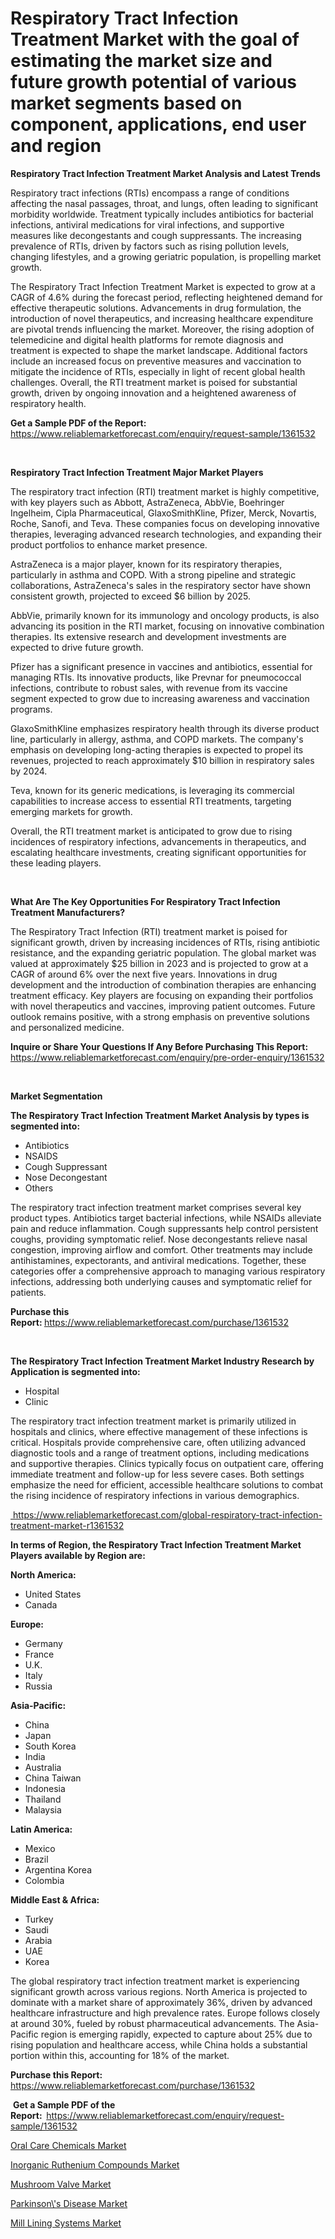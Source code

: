 <p><h1>Respiratory Tract Infection Treatment Market with the goal of estimating the market size and future growth potential of various market segments based on component, applications, end user and region</h1></p><p><strong>Respiratory Tract Infection Treatment Market Analysis and Latest Trends</strong></p>
<p><p>Respiratory tract infections (RTIs) encompass a range of conditions affecting the nasal passages, throat, and lungs, often leading to significant morbidity worldwide. Treatment typically includes antibiotics for bacterial infections, antiviral medications for viral infections, and supportive measures like decongestants and cough suppressants. The increasing prevalence of RTIs, driven by factors such as rising pollution levels, changing lifestyles, and a growing geriatric population, is propelling market growth.</p><p>The Respiratory Tract Infection Treatment Market is expected to grow at a CAGR of 4.6% during the forecast period, reflecting heightened demand for effective therapeutic solutions. Advancements in drug formulation, the introduction of novel therapeutics, and increasing healthcare expenditure are pivotal trends influencing the market. Moreover, the rising adoption of telemedicine and digital health platforms for remote diagnosis and treatment is expected to shape the market landscape. Additional factors include an increased focus on preventive measures and vaccination to mitigate the incidence of RTIs, especially in light of recent global health challenges. Overall, the RTI treatment market is poised for substantial growth, driven by ongoing innovation and a heightened awareness of respiratory health.</p></p>
<p><strong>Get a Sample PDF of the Report:&nbsp;</strong> <a href="https://www.reliablemarketforecast.com/enquiry/request-sample/1361532">https://www.reliablemarketforecast.com/enquiry/request-sample/1361532</a></p>
<p>&nbsp;</p>
<p><strong>Respiratory Tract Infection Treatment Major Market Players</strong></p>
<p><p>The respiratory tract infection (RTI) treatment market is highly competitive, with key players such as Abbott, AstraZeneca, AbbVie, Boehringer Ingelheim, Cipla Pharmaceutical, GlaxoSmithKline, Pfizer, Merck, Novartis, Roche, Sanofi, and Teva. These companies focus on developing innovative therapies, leveraging advanced research technologies, and expanding their product portfolios to enhance market presence.</p><p>AstraZeneca is a major player, known for its respiratory therapies, particularly in asthma and COPD. With a strong pipeline and strategic collaborations, AstraZeneca's sales in the respiratory sector have shown consistent growth, projected to exceed $6 billion by 2025.</p><p>AbbVie, primarily known for its immunology and oncology products, is also advancing its position in the RTI market, focusing on innovative combination therapies. Its extensive research and development investments are expected to drive future growth.</p><p>Pfizer has a significant presence in vaccines and antibiotics, essential for managing RTIs. Its innovative products, like Prevnar for pneumococcal infections, contribute to robust sales, with revenue from its vaccine segment expected to grow due to increasing awareness and vaccination programs.</p><p>GlaxoSmithKline emphasizes respiratory health through its diverse product line, particularly in allergy, asthma, and COPD markets. The company's emphasis on developing long-acting therapies is expected to propel its revenues, projected to reach approximately $10 billion in respiratory sales by 2024.</p><p>Teva, known for its generic medications, is leveraging its commercial capabilities to increase access to essential RTI treatments, targeting emerging markets for growth.</p><p>Overall, the RTI treatment market is anticipated to grow due to rising incidences of respiratory infections, advancements in therapeutics, and escalating healthcare investments, creating significant opportunities for these leading players.</p></p>
<p>&nbsp;</p>
<p><strong>What Are The Key Opportunities For Respiratory Tract Infection Treatment Manufacturers?</strong></p>
<p><p>The Respiratory Tract Infection (RTI) treatment market is poised for significant growth, driven by increasing incidences of RTIs, rising antibiotic resistance, and the expanding geriatric population. The global market was valued at approximately $25 billion in 2023 and is projected to grow at a CAGR of around 6% over the next five years. Innovations in drug development and the introduction of combination therapies are enhancing treatment efficacy. Key players are focusing on expanding their portfolios with novel therapeutics and vaccines, improving patient outcomes. Future outlook remains positive, with a strong emphasis on preventive solutions and personalized medicine.</p></p>
<p><strong>Inquire or Share Your Questions If Any Before Purchasing This Report:</strong> <a href="https://www.reliablemarketforecast.com/enquiry/pre-order-enquiry/1361532">https://www.reliablemarketforecast.com/enquiry/pre-order-enquiry/1361532</a></p>
<p>&nbsp;</p>
<p><strong>Market Segmentation</strong></p>
<p><strong>The Respiratory Tract Infection Treatment Market Analysis by types is segmented into:</strong></p>
<p><ul><li>Antibiotics</li><li>NSAIDS</li><li>Cough Suppressant</li><li>Nose Decongestant</li><li>Others</li></ul></p>
<p><p>The respiratory tract infection treatment market comprises several key product types. Antibiotics target bacterial infections, while NSAIDs alleviate pain and reduce inflammation. Cough suppressants help control persistent coughs, providing symptomatic relief. Nose decongestants relieve nasal congestion, improving airflow and comfort. Other treatments may include antihistamines, expectorants, and antiviral medications. Together, these categories offer a comprehensive approach to managing various respiratory infections, addressing both underlying causes and symptomatic relief for patients.</p></p>
<p><strong>Purchase this Report:&nbsp;</strong><a href="https://www.reliablemarketforecast.com/purchase/1361532">https://www.reliablemarketforecast.com/purchase/1361532</a></p>
<p>&nbsp;</p>
<p><strong>The Respiratory Tract Infection Treatment Market Industry Research by Application is segmented into:</strong></p>
<p><ul><li>Hospital</li><li>Clinic</li></ul></p>
<p><p>The respiratory tract infection treatment market is primarily utilized in hospitals and clinics, where effective management of these infections is critical. Hospitals provide comprehensive care, often utilizing advanced diagnostic tools and a range of treatment options, including medications and supportive therapies. Clinics typically focus on outpatient care, offering immediate treatment and follow-up for less severe cases. Both settings emphasize the need for efficient, accessible healthcare solutions to combat the rising incidence of respiratory infections in various demographics.</p></p>
<p><a href="https://www.reliablemarketforecast.com/global-respiratory-tract-infection-treatment-market-r1361532">&nbsp;https://www.reliablemarketforecast.com/global-respiratory-tract-infection-treatment-market-r1361532</a></p>
<p><strong>In terms of Region, the Respiratory Tract Infection Treatment Market Players available by Region are:</strong></p>
<p>
    <p> <strong> North America: </strong>
        <ul>
            <li>United States</li>
            <li>Canada</li>
        </ul>
        </p> 
    <p> <strong> Europe: </strong>
        <ul>
            <li>Germany</li>
            <li>France</li>
            <li>U.K.</li>
            <li>Italy</li>
            <li>Russia</li>
        </ul>
        </p> 
    <p> <strong> Asia-Pacific: </strong>
        <ul>
            <li>China</li>
            <li>Japan</li>
            <li>South Korea</li>
            <li>India</li>
            <li>Australia</li>
            <li>China Taiwan</li>
            <li>Indonesia</li>
            <li>Thailand</li>
            <li>Malaysia</li>
        </ul>
        </p> 
    <p> <strong> Latin America: </strong>
        <ul>
            <li>Mexico</li>
            <li>Brazil</li>
            <li>Argentina Korea</li>
            <li>Colombia</li>
        </ul>
        </p> 
    <p> <strong> Middle East & Africa: </strong>
        <ul>
            <li>Turkey</li>
            <li>Saudi</li>
            <li>Arabia</li>
            <li>UAE</li>
            <li>Korea</li>
        </ul>
    </p>
    </p>
<p><p>The global respiratory tract infection treatment market is experiencing significant growth across various regions. North America is projected to dominate with a market share of approximately 36%, driven by advanced healthcare infrastructure and high prevalence rates. Europe follows closely at around 30%, fueled by robust pharmaceutical advancements. The Asia-Pacific region is emerging rapidly, expected to capture about 25% due to rising population and healthcare access, while China holds a substantial portion within this, accounting for 18% of the market.</p></p>
<p><strong>Purchase this Report: </strong><a href="https://www.reliablemarketforecast.com/purchase/1361532">https://www.reliablemarketforecast.com/purchase/1361532</a></p>
<p>&nbsp;<strong>Get a Sample PDF of the Report:&nbsp;&nbsp;</strong><a href="https://www.reliablemarketforecast.com/enquiry/request-sample/1361532">https://www.reliablemarketforecast.com/enquiry/request-sample/1361532</a></p>
<p><strong></strong></p>
<p><p><a href="https://issuu.com/reportprime-2/docs/oral-care-chemicals-market-size-203_f1433da44425ec">Oral Care Chemicals Market</a></p><p><a href="https://issuu.com/reportprime-2/docs/inorganic-ruthenium-compounds-marke_823f6457f195c6">Inorganic Ruthenium Compounds Market</a></p><p><a href="https://www.linkedin.com/pulse/global-mushroom-valve-market-size-expected-reach-cagr-91-rtzic?trackingId=hOmPHUnbQNWuVhuhKEDbDQ%3D%3D">Mushroom Valve Market</a></p><p><a href="https://github.com/pizolina/Market-Research-Report-List-6/blob/main/parkinsons-disease-market.md">Parkinson\'s Disease Market</a></p><p><a href="https://www.linkedin.com/pulse/unveiling-market-trends-global-mill-lining-systems-growth-vydec?trackingId=VGQFsAvtTiyVq87qGUH%2F0w%3D%3D">Mill Lining Systems Market</a></p></p>